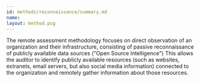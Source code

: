 ```yaml
---
id: methods/reconnaissance/summary.md
name: 
layout: method.pug
---
```

The remote assessment methodology focuses on direct observation of an organization and their infrastructure, consisting of passive reconnaissance of publicly available data sources ("Open Source Intelligence") This allows the auditor to identify publicly available resources (such as websites, extranets, email servers, but also social media information) connected to the organization and remotely gather information about those resources.

